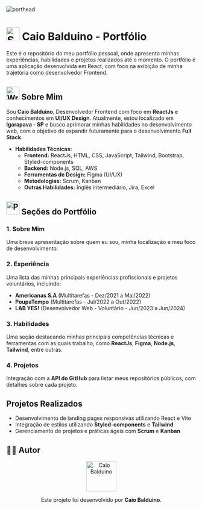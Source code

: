 ![porthead](https://github.com/user-attachments/assets/8d945281-e59b-4e88-8de3-7237b4a821aa)


# <img src="https://raw.githubusercontent.com/Tarikul-Islam-Anik/Animated-Fluent-Emojis/master/Emojis/Smilies/Saluting%20Face.png" alt="Saluting Face" width="35" height="35" /> Caio Balduino - Portfólio

Este é o repositório do meu portfólio pessoal, onde apresento minhas experiências, habilidades e projetos realizados até o momento. O portfólio é uma aplicação desenvolvida em React, com foco na exibição de minha trajetória como desenvolvedor Frontend.

## <img src="https://raw.githubusercontent.com/Tarikul-Islam-Anik/Animated-Fluent-Emojis/master/Emojis/Hand%20gestures/Writing%20Hand%20Light%20Skin%20Tone.png" alt="Writing Hand Light Skin Tone" width="35" height="35" /> Sobre Mim

Sou **Caio Balduino**, Desenvolvedor Frontend com foco em **ReactJs** e conhecimentos em **UI/UX Design**. Atualmente, estou localizado em **Igarapava - SP** e busco aprimorar minhas habilidades no desenvolvimento web, com o objetivo de expandir futuramente para o desenvolvimento **Full Stack**.

- **Habilidades Técnicas:**
  - **Frontend:** ReactJs, HTML, CSS, JavaScript, Tailwind, Bootstrap, Styled-components
  - **Backend:** Node.js, SQL, AWS
  - **Ferramentas de Design:** Figma (UI/UX)
  - **Metodologias:** Scrum, Kanban
  - **Outras Habilidades:** Inglês intermediário, Jira, Excel

## <img src="https://raw.githubusercontent.com/Tarikul-Islam-Anik/Animated-Fluent-Emojis/master/Emojis/People%20with%20activities/Person%20Climbing%20Light%20Skin%20Tone.png" alt="Person Climbing Light Skin Tone" width="35" height="35" /> Seções do Portfólio

### 1. Sobre Mim
Uma breve apresentação sobre quem eu sou, minha localização e meu foco de desenvolvimento.

### 2. Experiência
Uma lista das minhas principais experiências profissionais e projetos voluntários, incluindo:

- **Americanas S.A** (Multitarefas - Dez/2021 a Mai/2022)
- **PoupaTempo** (Multitarefas - Jul/2022 a Out/2022)
- **LAB YES!** (Desenvolvedor Web - Voluntário - Jun/2023 a Jun/2024)

### 3. Habilidades
Uma seção destacando minhas principais competências técnicas e ferramentas com as quais trabalho, como **ReactJs**, **Figma**, **Node.js**, **Tailwind**, entre outras.

### 4. Projetos
Integração com a **API do GitHub** para listar meus repositórios públicos, com detalhes sobre cada projeto.

## Projetos Realizados

- Desenvolvimento de landing pages responsivas utilizando React e Vite
- Integração de estilos utilizando **Styled-components** e **Tailwind**
- Gerenciamento de projetos e práticas ágeis com **Scrum** e **Kanban**

## 🧑‍🚀 Autor

<p align="center">
  <a href="https://github.com/Caiobaldudev">
    <img src="https://github.com/Caiobaldudev.png" alt="Caio Balduino" width="80">
  </a>
</p>

<p align="center">
  Este projeto foi desenvolvido por <strong>Caio Balduino</strong>.
</p>
